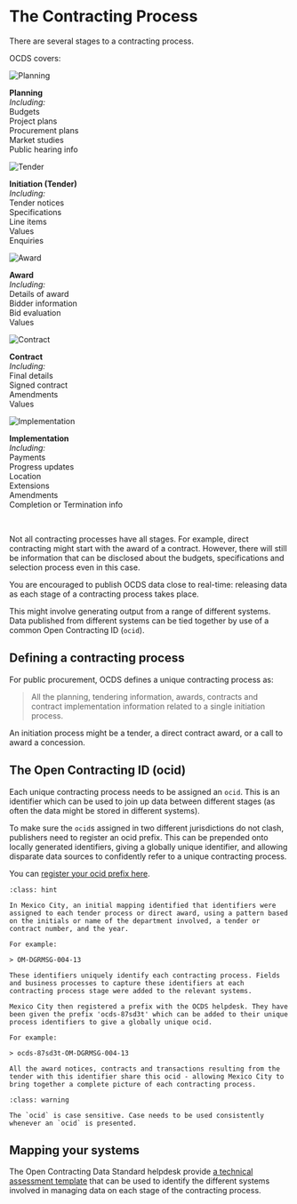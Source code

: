 # The Contracting Process

There are several stages to a contracting process.

OCDS covers:

<div style="width:100%">

<div class="process-table">

![Planning](../_static/svg/green_planning.svg)

**Planning**\
*Including:*\
Budgets\
Project plans\
Procurement plans\
Market studies\
Public hearing info

</div>

<div class="process-table">

![Tender](../_static/svg/green_tendering.svg)

**Initiation (Tender)**\
*Including:*\
Tender notices\
Specifications\
Line items\
Values\
Enquiries

</div>

<div class="process-table">

![Award](../_static/svg/green_awarded.svg)

**Award**\
*Including:*\
Details of award\
Bidder information\
Bid evaluation\
Values

</div>

<div class="process-table">

![Contract](../_static/svg/green_signed.svg)

**Contract**\
*Including:*\
Final details\
Signed contract\
Amendments\
Values

</div>

<div class="process-table">

![Implementation](../_static/svg/green_implementation.svg)

**Implementation**\
*Including:*\
Payments\
Progress updates\
Location\
Extensions\
Amendments\
Completion or Termination info

</div>

</div>
<br clear="all"/>

Not all contracting processes have all stages. For example, direct contracting might start with the award of a contract. However, there will still be information that can be disclosed about the budgets, specifications and selection process even in this case.

You are encouraged to publish OCDS data close to real-time: releasing data as each stage of a contracting process takes place.

This might involve generating output from a range of different systems. Data published from different systems can be tied together by use of a common Open Contracting ID (`ocid`).

## Defining a contracting process

For public procurement, OCDS defines a unique contracting process as:

> All the planning, tendering information, awards, contracts and contract implementation information related to a single initiation process.

An initiation process might be a tender, a direct contract award, or a call to award a concession.

## The Open Contracting ID (ocid)

Each unique contracting process needs to be assigned an `ocid`. This is an identifier which can be used to join up data between different stages (as often the data might be stored in different systems).

To make sure the `ocid`s assigned in two different jurisdictions do not clash, publishers need to register an ocid prefix. This can be prepended onto locally generated identifiers, giving a globally unique identifier, and allowing disparate data sources to confidently refer to a unique contracting process.

You can [register your ocid prefix here](../guidance/build).

```{admonition} Worked Example
:class: hint

In Mexico City, an initial mapping identified that identifiers were assigned to each tender process or direct award, using a pattern based on the initials or name of the department involved, a tender or contract number, and the year.

For example:

> OM-DGRMSG-004-13

These identifiers uniquely identify each contracting process. Fields and business processes to capture these identifiers at each contracting process stage were added to the relevant systems.

Mexico City then registered a prefix with the OCDS helpdesk. They have been given the prefix 'ocds-87sd3t' which can be added to their unique process identifiers to give a globally unique ocid.

For example:

> ocds-87sd3t-OM-DGRMSG-004-13

All the award notices, contracts and transactions resulting from the tender with this identifier share this ocid - allowing Mexico City to bring together a complete picture of each contracting process.
```

```{admonition} Note
:class: warning

The `ocid` is case sensitive. Case needs to be used consistently whenever an `ocid` is presented.
```

## Mapping your systems

The Open Contracting Data Standard helpdesk provide [a technical assessment template](https://www.open-contracting.org/resources/ocds-technical-assessment-template/) that can be used to identify the different systems involved in managing data on each stage of the contracting process.
